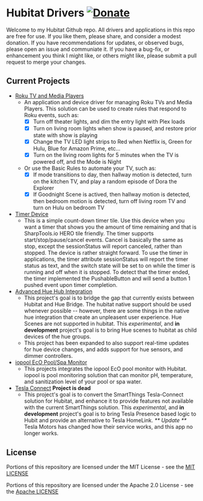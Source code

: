 
# Hubitat Drivers [![Donate](https://img.shields.io/badge/donate-PayPal-blue.svg?logo=paypal&style=plastic)](https://www.paypal.com/donate?hosted_button_id=XZXSPZWAABU8J)


Welcome to my Hubitat Github repo.  All drivers and applications in this repo are free for use.  If you like them, please share, and consider a modest donation.  If you have recommendations for updates, or observed bugs, please open an issue and communiate it.  If you have a bug-fix, or enhancement you think I might like, or others might like, please submit a pull request to merge your changes.


## Current Projects

 - [Roku TV and Media Players](roku/README.md)
   - An application and device driver for managing Roku TVs and Media Players.  This solution can be used to create rules that respond to Roku events, such as:
     - [X] Turn off theater lights, and dim the entry light with Plex loads
     - [X] Turn on living room lights when show is paused, and restore prior state with show is playing
     - [X] Change the TV LED light strips to Red when Netflix is, Green for Hulu, Blue for Amazon Prime, etc...
     - [X] Turn on the living room lights for 5 minutes when the TV is powered off, and the Mode is Night
   - Or use the Basic Rules to automate your TV, such as:
     - [X] If mode transitions to day, then hallway motion is detected, turn on the kitchen TV, and play a random episode of Dora the Explorer
     - [X] If Goodnight Scene is actived, then hallway motion is detected, then bedroom motion is detected, turn off living room TV and turn on Hulu on bedroom TV
 - [Timer Device](Timer.md)
   - This is a simple count-down timer tile.  Use this device when you want a timer that shows you the amount of time remaining and that is SharpTools.io HERO tile friendly.  The timer supports start/stop/pause/cancel events.  Cancel is basically the same as stop, except the sessionStatus will report canceled, rather than stopped.  The device is rather straight forward.  To use the timer in applications, the timer attribute sessionStatus will report the timer status as text, and the switch state will be set to on while the timer is running and off when it is stopped.  To detect that the timer ended, the timer implemented the PushableButton and will send a button 1 pushed event upon timer completion.
 - [Advanced Hue Hub Integration](hue/README.md)
   - This project's goal is to bridge the gap that currently exists between Hubitat and Hue Bridge.  The hubitat native support should be used whenever possible -- however, there are some things in the native hue integration that create an unpleasent user experience.  Hue Scenes are not supported in hubitat.  This *experimental*, and **in development** project's goal is to bring Hue scenes to hubitat as child devices of the hue groups.
   - This project has been expanded to also support real-time updates for hue device changes, and adds support for hue sensors, and dimmer controllers.  
 - [iopool EcO Pool/Spa Monitor](iopool/README.md)
   - This projects integrates the iopool EcO pool monitor with Hubitat.  iopool is pool monitoring solution that can monitor pH, temperature, and sanitization level of your pool or spa water.  
- [Tesla Connect](tesla/README.md) **Project is dead**
   - This project's goal is to convert the SmartThings Tesla-Connect solution for Hubitat, and enhance it to provide features not available with the current SmartThings solution.  This *experimental*, and **in development** project's goal is to bring Tesla Presence based logic to Hubit and provide an alternative to Tesla HomeLink.  _** Update **_ Tesla Motors has changed how their service works, and this app no longer works.


## License

Portions of this repository are licensed under the MIT License - see the [MIT LICENSE](MIT-LICENSE.md)

Portions of this repository are licensed under the Apache 2.0 License - see the [Apache LICENSE](APACHE-LICENSE.md)
